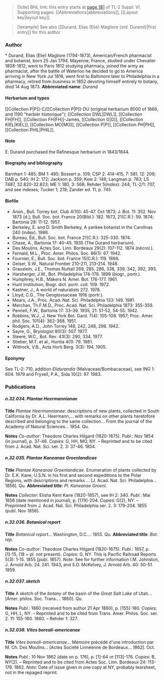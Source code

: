 > [!cite] BHL link: this entry starts at [page 181](https://www.biodiversitylibrary.org/page/33260169) of TL-2 Suppl. VI.
> Supporting pages: [[Abbreviations|abbreviations]], [[Layout key|layout key]].

> [!example] See also [[Durand, Elias (Elie) Magliore {std. Durand}|first entry]] for this author

### Author

\* Durand, Elias (Elie) Magliore (1794-1873), American/French pharmacist and botanist, born 25 Jan 1794, Mayenne, France, studied under Chevalier 1808-1812, went to Paris 1812 studying pharmacy, joined the army as pharmacist, after the battle of Waterloo he decided to go to America arriving in New York Jul 1816, went first to Baltimore later to Philadelphia in a pharmacy, retired from business in 1852 devoting himself entirely to botany, died 14 Aug 1873. 
**Abbreviated name**: *Durand*

#### Herbarium and types

[[Collection P|P]]-C/[[Collection P|P]]-DU (original herbarium 8000 of 1868, and 1190 "herbier historique"); [[Collection DWL|DWL]], [[Collection FH|FH]], [[Collection FH|FH]]-James, [[Collection G|G]], [[Collection KIEL|KIEL]], [[Collection MO|MO]], [[Collection P|P]], [[Collection PH|PH]], [[Collection PHIL|PHIL]].

#### Note

E. Durand purchased the Rafinesque herbarium in 1843/1844.

#### Biography and bibliography

Barnhart 1: 485; BM 1: 495; Bossert p. 109; CSP 2: 414-415, 7: 581, 12: 209; DAB p. 540; IH 2: 172; Jackson p. 359; Kew 2: 148; Langman p. 763; LS 7487, 32.820-32.823; ME 1: 180, 3: 568; Rehder 5(index): 244; TL-2/1: 707, and see indexes; Tucker 1; 219; Zander ed. 11, p. 745.

#### Biofile

- Anon., Bull. Torrey bot. Club 4(10): 45-47. Oct 1873; J. Bot. 11: 352. Nov 1873 (d.); Bull. Soc. bot. France 20(Bibl.): 182. 1873, 21(C.R.): 59. 1874; Bartonia 28: 11-12. 1957.
- Berkeley, E. and D. Smith Berkeley, A yankee botanist in the Carolinas 240 (index). 1986.
- Bureau, Éd., Bull. Soc. bot. France 21(C.R.): 325-330. 1874.
- Chase, A., Bartonia 17: 40-45. 1935 (The Durand herbarium).
- Des Moulins, Actes Soc. Linn. Bordeaux 29(2): 107-112. 1874 (nécrol.).
- Fernald, M.L., Proc. Amer. Philos. Soc. 86(1): 67. 1942.
- Fournier, E., Bull. Soc. bot. France 15(C.R.): 119. 1868.
- Geiser, S.W., Natural Frontier 210-211, 213-214. 1948.
- Graustein, J.E., Thomas Nuttall 269, 285, 286, 338, 339, 342, 392, 393.
- Harsherger, J.W., Bot. Philadelphia 174-178. 1899 (biogr., portr.).
- Humphrey, H.B., Makers N. Amer. Bot. 176-177. 1961.
- Hunt Institution, Biogr. dict. portr. coll. 109. 1972.
- Kastner, J., A world of naturalists 272. 1978.
- Lloyd, C.G., The Geoglossaceae 1916 (portr.).
- Mears, J.A., Proc. Acad. Nat. Sci. Philadelphia 133: 149. 1981.
- Merchan, Th.F.M.D., Proc. Acad. Nat. Sci. Philadelphia 1873: 355-359.
- Pennell, F.W., Bartonia 17: 33-39. 1935, 21: 51-52, 54-55. 1942.
- Robbins, W.J., J. New York Bot. Gard. 7(4): 105-108. 1957; Proc. Amer. phil. Soc. 101(4): 362-368. 1951.
- Rodgers, A.D., John Torrey 148, 242, 248, 298. 1942.
- Sayre, G., Bryologist 80(3): 507. 1977.
- Steere, W.C., Bot. Rev. 43(3): 290, 334. 1977.
- Stieber, M.T. et al., Huntia 4(1): 79. 1981.
- Wittrock, V.B., Acta Horti Berg. 3(3): 194. 1905.

#### Eponymy

See TL-2: 710, addition *Elidurandia* (Malvaceae/Bombacaceae), see ING 1: 604. 1979 and Fryxell, P.A., Sida 10(2): 97. 1983.

### Publications

##### n.32.034. Plantae Heermannianae

**Title**
*Plantae Heermannianae*: descriptions of new plants, collected in South California by Dr. A.L. Heermann,... with remarks on other plants heretofore described and belonging to the same collection... From the journal of the Academy of Natural Sciences... 1854. Qu.

**Notes**
*Co-author*: Theodore Charles Hilgard (1820-1875).
*Publ*.: Nov 1854 (in journal), p. 37-46. *Copies*: G, HH, MO, NY. – Reprinted and to be cited from J. Acad. Nat. Sci. ser. 2. 3: 37-46. 1854.

##### n.32.035. Plantae Kaneanae Groenlandicae

**Title**
*Plantae Kaneanae Groenlandicae*. Enumeration of plants collected by Dr. E.K. Kane, U.S.N. in his first and second expeditions to the Polar Regions, with descriptions and remarks ... \[J. Acad. Nat. Sci. Philadelphia... 1856\]. Qu.
**Abbreviated title**: *Pl. Kaneanae Groenl.*

**Notes**
*Collector*: Elisha Kent Kane (1820-1857), see IH 2: 340.
*Publ*.: Mai 1856 (date mentioned in journal), p. \[179\]-204. *Copies*: G(2), NY. – Preprinted from J. Acad. Nat. Sci. Philadelphia ser. 2. 3: 179-204. 1855 (publ. Nov 1856).

##### n.32.036. Botanical report

**Title**
*Botanical report*... Washington, D.C.... 1855. Qu.
**Abbreviated title**: *Bot. rep.*

**Notes**
*Co-author*: Theodore Charles Hilgard (1820-1875).
*Publ*.: 1857, p. \[1\]-15, (18 = pl. not present). *Copies*: G, NY. This is Pacific Railroad Reports 5(3): 1-15. 1855 \[publ. 1857\].
*Note*: See for further information I.M. Johnston, J. Arnold Arb. 24. 241. 1943, and S.D. McKelvey, J. Arnold Arb. 40: 50-51. 1959.

##### n.32.037. sketch

**Title**
A *sketch* of the *botany* of the basin of the *Great Salt Lake* of Utah... \[Amer. philos. Soc. Trans.... 1860\]. Qu.

**Notes**
*Publ*.: 1860 (received from author 21 Apr 1860), p. \[155\]-180. *Copies*: G, HH, L, NY. – Reprinted and to be cited from Trans. Amer. Philos. Soc. ser. 2. 11: 155-180. 1860. – Rehder 1: 327.

##### n.32.038. Vites boreali-americanae

**Title**
*Vites boreali-americanae*... Mémoire précédé d'une introduction par M. Ch. Des Moulins... \[Actes Société Linnéenne de Bordeaux... 1862\]. Oct.

**Notes**
*Publ*.: 10 Nov 1862 (date on p. 176), p. \[1\]-64 or \[113\]-176. *Copies*: B, NY(2). – Reprinted and to be cited from Actes Soc. Linn. Bordeaux 24: 113-176. 1862.
*Note*: Date of issue given in one copy at NY, probably tearsheet, not in the repaged reprint.

